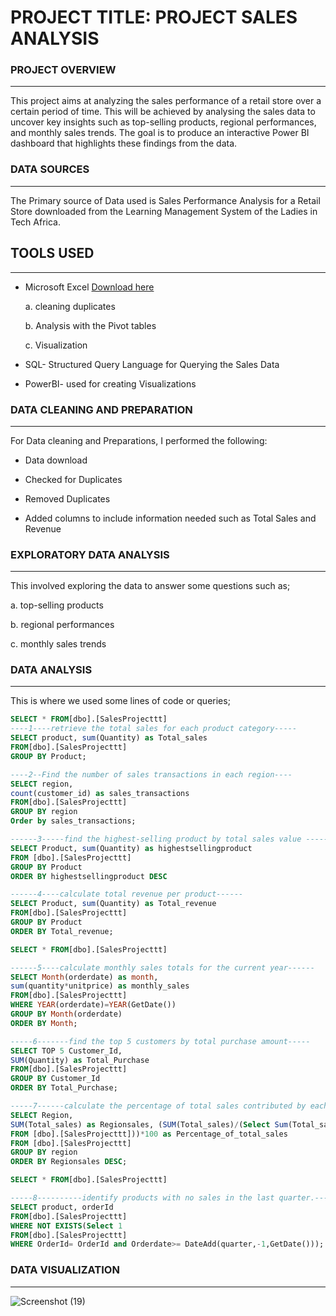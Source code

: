 # PROJECT TITLE: PROJECT SALES ANALYSIS

### PROJECT OVERVIEW
---
This project aims at analyzing the sales performance of a retail store over a certain period of time. This will be achieved by analysing the sales data to uncover key insights such as top-selling products, regional performances, and monthly sales trends. The goal is to produce an interactive Power BI dashboard that highlights these findings from the data.

### DATA SOURCES
---
The Primary source of Data used is Sales Performance Analysis for a Retail Store downloaded from the Learning Management System of the Ladies in Tech Africa.

## TOOLS USED
---
* Microsoft Excel [Download here](https://www.microsoft.com)
  
  a. cleaning duplicates
  
  b. Analysis with the Pivot tables
  
  c. Visualization
  
* SQL- Structured Query Language for Querying the Sales Data
  
* PowerBI- used for creating Visualizations
  
### DATA CLEANING AND PREPARATION
---
For Data cleaning and Preparations, I performed the following:

* Data download
  
* Checked for Duplicates
  
* Removed Duplicates
  
* Added columns to include information needed such as Total Sales and Revenue
  
### EXPLORATORY DATA ANALYSIS
---
This involved exploring the data to answer some questions such as;
 
 a. top-selling products
 
 b. regional performances
 
 c. monthly sales trends
 
### DATA ANALYSIS
---
This is where we used some lines of code or queries;

```SQL
SELECT * FROM[dbo].[SalesProjecttt]
----1----retrieve the total sales for each product category-----
SELECT product, sum(Quantity) as Total_sales
FROM[dbo].[SalesProjecttt]
GROUP BY Product;

----2--Find the number of sales transactions in each region----
SELECT region,
count(customer_id) as sales_transactions
FROM[dbo].[SalesProjecttt]
GROUP BY region
Order by sales_transactions;

------3-----find the highest-selling product by total sales value ------
SELECT Product, sum(Quantity) as highestsellingproduct
FROM [dbo].[SalesProjecttt]
GROUP BY Product
ORDER BY highestsellingproduct DESC

------4----calculate total revenue per product------
SELECT Product, sum(Quantity) as Total_revenue
FROM[dbo].[SalesProjecttt]
GROUP BY Product
ORDER BY Total_revenue;

SELECT * FROM[dbo].[SalesProjecttt]

------5----calculate monthly sales totals for the current year------
SELECT Month(orderdate) as month,
sum(quantity*unitprice) as monthly_sales
FROM[dbo].[SalesProjecttt]
WHERE YEAR(orderdate)=YEAR(GetDate())
GROUP BY Month(orderdate)
ORDER BY Month;

-----6-------find the top 5 customers by total purchase amount-----
SELECT TOP 5 Customer_Id,
SUM(Quantity) as Total_Purchase
FROM[dbo].[SalesProjecttt]
GROUP BY Customer_Id
ORDER BY Total_Purchase;

-----7------calculate the percentage of total sales contributed by each region-----
SELECT Region,
SUM(Total_sales) as Regionsales, (SUM(Total_sales)/(Select Sum(Total_sales)
FROM [dbo].[SalesProjecttt]))*100 as Percentage_of_total_sales
FROM [dbo].[SalesProjecttt]
GROUP BY region
ORDER BY Regionsales DESC;

SELECT * FROM[dbo].[SalesProjecttt]

-----8----------identify products with no sales in the last quarter.--------
SELECT product, orderId
FROM[dbo].[SalesProjecttt]
WHERE NOT EXISTS(Select 1
FROM[dbo].[SalesProjecttt]
WHERE OrderId= OrderId and Orderdate>= DateAdd(quarter,-1,GetDate()));
```

### DATA VISUALIZATION
---
![Screenshot (19)](https://github.com/user-attachments/assets/473226ea-0bdc-46da-be04-e9d23240a9dc)
